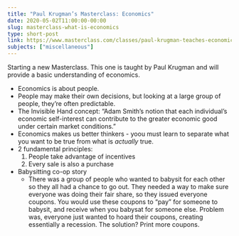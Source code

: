 ```yaml
---
title: "Paul Krugman’s Masterclass: Economics"
date: 2020-05-02T11:00:00-00:00
slug: masterclass-what-is-economics
type: short-post
link: https://www.masterclass.com/classes/paul-krugman-teaches-economics-and-society
subjects: ["miscellaneous"]
---
```


Starting a new Masterclass. This one is taught by Paul Krugman and will provide a basic understanding of economics.

* Economics is about people.
* People may make their own decisions, but looking at a large group of people, they’re often predictable.
* The Invisible Hand concept: “Adam Smith’s notion that each individual’s economic self-interest can contribute to the greater economic good under certain market conditions.”
* Economics makes us better thinkers - yoou must learn to separate what you want to be true from what is _actually_ true.
* 2 fundamental principles:
    1. People take advantage of incentives 
    2. Every sale is also a purchase
* Babysitting co-op story
    * There was a group of people who wanted to babysit for each other so they all had a chance to go out. They needed a way to make sure everyone was doing their fair share, so they issued everyone coupons. You would use these coupons to “pay” for someone to babysit, and receive when you babysat for someone else. Problem was, everyone just wanted to hoard their coupons, creating essentially a recession. The solution? Print more coupons.